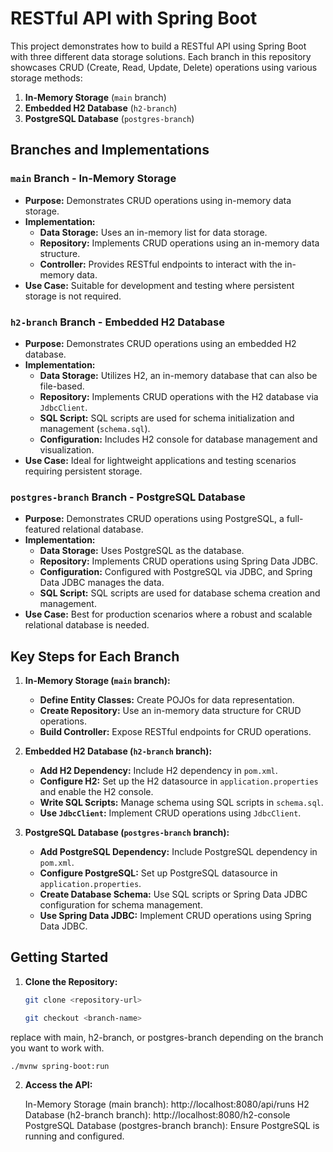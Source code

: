 # RESTful API with Spring Boot

This project demonstrates how to build a RESTful API using Spring Boot with three different data storage solutions. Each branch in this repository showcases CRUD (Create, Read, Update, Delete) operations using various storage methods:

1. **In-Memory Storage** (`main` branch)
2. **Embedded H2 Database** (`h2-branch`)
3. **PostgreSQL Database** (`postgres-branch`)

## Branches and Implementations

### `main` Branch - In-Memory Storage

- **Purpose:** Demonstrates CRUD operations using in-memory data storage.
- **Implementation:**
    - **Data Storage:** Uses an in-memory list for data storage.
    - **Repository:** Implements CRUD operations using an in-memory data structure.
    - **Controller:** Provides RESTful endpoints to interact with the in-memory data.
- **Use Case:** Suitable for development and testing where persistent storage is not required.

### `h2-branch` Branch - Embedded H2 Database

- **Purpose:** Demonstrates CRUD operations using an embedded H2 database.
- **Implementation:**
    - **Data Storage:** Utilizes H2, an in-memory database that can also be file-based.
    - **Repository:** Implements CRUD operations with the H2 database via `JdbcClient`.
    - **SQL Script:** SQL scripts are used for schema initialization and management (`schema.sql`).
    - **Configuration:** Includes H2 console for database management and visualization.
- **Use Case:** Ideal for lightweight applications and testing scenarios requiring persistent storage.

### `postgres-branch` Branch - PostgreSQL Database

- **Purpose:** Demonstrates CRUD operations using PostgreSQL, a full-featured relational database.
- **Implementation:**
    - **Data Storage:** Uses PostgreSQL as the database.
    - **Repository:** Implements CRUD operations using Spring Data JDBC.
    - **Configuration:** Configured with PostgreSQL via JDBC, and Spring Data JDBC manages the data.
    - **SQL Script:** SQL scripts are used for database schema creation and management.
- **Use Case:** Best for production scenarios where a robust and scalable relational database is needed.

## Key Steps for Each Branch

1. **In-Memory Storage (`main` branch):**
    - **Define Entity Classes:** Create POJOs for data representation.
    - **Create Repository:** Use an in-memory data structure for CRUD operations.
    - **Build Controller:** Expose RESTful endpoints for CRUD operations.

2. **Embedded H2 Database (`h2-branch` branch):**
    - **Add H2 Dependency:** Include H2 dependency in `pom.xml`.
    - **Configure H2:** Set up the H2 datasource in `application.properties` and enable the H2 console.
    - **Write SQL Scripts:** Manage schema using SQL scripts in `schema.sql`.
    - **Use `JdbcClient`:** Implement CRUD operations using `JdbcClient`.

3. **PostgreSQL Database (`postgres-branch` branch):**
    - **Add PostgreSQL Dependency:** Include PostgreSQL dependency in `pom.xml`.
    - **Configure PostgreSQL:** Set up PostgreSQL datasource in `application.properties`.
    - **Create Database Schema:** Use SQL scripts or Spring Data JDBC configuration for schema management.
    - **Use Spring Data JDBC:** Implement CRUD operations using Spring Data JDBC.

## Getting Started

1. **Clone the Repository:**

   ```bash
   git clone <repository-url>
   
   git checkout <branch-name>


replace <branch-name> with main, h2-branch, or postgres-branch depending on the branch you want to work with.

    ./mvnw spring-boot:run

2. **Access the API:**

    In-Memory Storage (main branch): http://localhost:8080/api/runs
    H2 Database (h2-branch branch): http://localhost:8080/h2-console
    PostgreSQL Database (postgres-branch branch): Ensure PostgreSQL is running and configured.